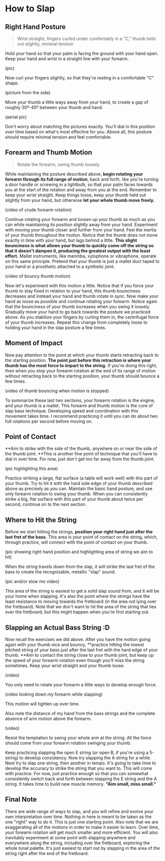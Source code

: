 # How to Slap

## Right Hand Posture

> Wrist straight, fingers curled under comfortably in a "C," thumb held out slightly, minimal tension

Hold your hand so that your palm is facing the ground with your hand open. Keep your hand and wrist in a straight line with your forearm.

\(pic\)

Now curl your fingers slightly, so that they're resting in a comfortable "C" shape.

\(picture from the side\)

Move your thumb a little ways away from your hand, to create a gap of roughly 30º-45º between your thumb and hand.

\(aerial pic\)

Don't worry about matching the pictures exactly. You'll dial in this position over time based on what's most effective for you. Above all, this posture should require minimal tension and feel comfortable.

## Forearm and Thumb Motion

> Rotate the forearm, swing thumb loosely

While maintaining the posture described above, **begin rotating your forearm through its full range of motion**, back and forth, like you're turning a door handle or screwing in a lightbulb, so that your palm faces towards you at the start of the rotation and away from you at the end. Remember to keep your wrist straight. Keep things loose, keep your thumb held out slightly from your hand, but otherwise **let your whole thumb move freely.**

\(video of crude forearm rotation\)

Continue rotating your forearm and loosen up your thumb as much as you can while maintaining its position slightly away from your hand. Experiment with moving your thumb closer and further from your hand. Feel the inertia of your thumb throughout the motion. Notice that the thumb does not move exactly in time with your hand, but lags behind a little. **This slight bounciness is what allows your thumb to quickly come off the string so that it doesn't dampen it, producing the greatest output with the least effort.** Mallet instruments, like marimba, xylophone or vibraphone, operate on this same principle. Pretend that your thumb is just a mallet duct taped to your hand or a prosthetic attached to a synthetic joint.

\(video of bouncy thumb motion\)

Now let's experiment with this motion a little. Notice that if you force your thumb to stay fixed in relation to your hand, this thumb bounciness decreases and instead your hand and thumb rotate in sync. Now make your hand as loose as possible and continue rotating your forearm. Notice again that the bounciness of your thumb increases when you swing it loosely. Gradually move your hand to go back towards the posture we practiced above. As you stabilize your fingers by curling them in, the centrifugal force of your thumb increases. Repeat this change from completely loose to holding your hand in the slap posture a few times.

## Moment of Impact

Now pay attention to the point at which your thumb starts retracting back to the starting position. **The point just before this retraction is where your thumb has the most force to impart to the string.** If you're doing this right, then when you stop your forearm rotation at the end of its range of motion without retracting back to the starting position, your thumb should bounce a few times.

\(video of thumb bouncing when motion is stopped\)

To summarize these last two sections, your forearm rotation is the engine, and your thumb is a mallet. This forearm and thumb motion is the core of slap bass technique. Developing speed and coordination with this movement takes time. I recommend practicing it until you can do about two full rotations per second before moving on.

## Point of Contact

**Aim to strike with the side of the thumb, anywhere on or near the side of the thumb joint. **This is another fine point of technique that you'll have to dial in over time. For now, just don't get too far away from the thumb joint.

\(pic highlighting this area\)

Practice striking a large, flat surface \(a table will work well\) with this part of your thumb. Try to hit it with the hard side edge of your thumb described above as precisely as you can. Maintain the basic hand posture, and use only forearm rotation to swing your thumb. When you can consistently strike a big, flat surface with this part of your thumb about twice per second, continue on to the next section.

## Where to Hit the String

Before we start hitting the strings, **position your right hand just after the last fret of the bass.** This area is your point of contact on the string, which, through practice, will connect with the point of contact on your thumb.

\(pic showing right hand position and highlighting area of string we aim to hit\)

When the string travels down from the slap, it will strike the last fret of the bass to create the recognizable, metallic "slap" sound.

\(pic and/or slow mo video\)

This area of the string is easiest to get a solid slap sound from, and it will be your home when slapping. It's also the point where the strings have the least resistance to moving towards the fretboard \(in the area not lying over the fretboard\). Note that we don't want to hit the area of the string that lies over the fretboard, but this might happen when you're first starting out.

## Slapping an Actual Bass String :D

Now recall the exercises we did above. After you have the motion going again with your thumb nice and bouncy, **practice hitting the lowest pitched string of your bass just after the last fret with the hard edge of your thumb. **Aim to contact the string close to your thumb joint, but keep up the speed of your forearm rotation even though you'll miss the string sometimes. Keep your wrist straight and your thumb loose.

\(video\)

You only need to rotate your forearm a little ways to develop enough force.

\(video looking down my forearm while slapping\)

This motion will tighten up over time.

Also note the distance of my hand from the bass strings and the complete absence of arm motion above the forearm.

\(video\)

Resist the temptation to swing your whole arm at the string. All the force should come from your forearm rotation swinging your thumb.

Keep practicing slapping the open E string \(or open B, if you're using a 5-string\) to develop consistency. Now try slapping the A string for a while. Next try to slap one string, then another in tempo. It's going to take time to develop the accuracy to strike the string that you want to. This will come with practice. For now, just practice enough so that you can somewhat consistently switch back and forth between slapping the E string and the A string. It takes time to build new muscle memory. **"Aim small, miss small."**

## Final Note

There are wide range of ways to slap, and you will refine and evolve your own interpretation over time. Nothing in here is meant to be taken as the one "right" way to do it. This is just one starting point. Also note that we are exaggerating all of the motions in order to make it easier to learn. Over time, your forearm rotation will get much smaller and more efficient. You will also inevitably experiment at some point with slapping anywhere and everywhere along the string, including over the fretboard, exploring the whole tonal palette. It's just easiest to start out by slapping in the area of the string right after the end of the fretboard.


